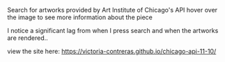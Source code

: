 Search for artworks provided by Art Institute of Chicago's API 
hover over the image to see more information about the piece 

I notice a significant lag from when I press search and when the artworks are rendered..

view the site here: 
https://victoria-contreras.github.io/chicago-api-11-10/